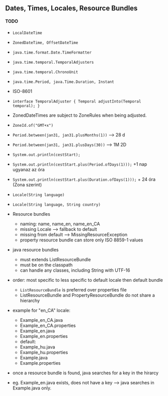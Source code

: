 ## Dates, Times, Locales, Resource Bundles

#### TODO

* `LocalDateTime`
* `ZonedDateTime, OffsetDateTime`
* `java.time.format.Date.TimeFormatter`
* `java.time.temporal.TemporalAdjusters`
* `java.time.temporal.ChronoUnit`
* `java.time.Period, java.Time.Duration, Instant`
* ISO-8601
* `interface TemporalAdjuster { Temporal adjustInto(Temporal temporal); }`

* ZonedDateTimes are subject to ZoneRules when being adjusted.
* `ZoneId.of("GMT+x")`
* `Period.between(jan31, jan31.plusMonths(1))` --> 28 d
* `Period.between(jan31, jan31.plusDays(30))` --> 1M 2D

* `System.out.println(cestStart);`
* `System.out.println(cestStart.plus(Period.ofDays(1)));` +1 nap ugyanaz az óra
* `System.out.println(cestStart.plus(Duration.ofDays(1)));` + 24 óra (Zona szerint)

* `Locale(String language)`
* `Locale(String language, String country)`

* Resource bundles
  * naming: name, name_en, name_en_CA
  * missing Locale --> fallback to default
  * missing from default --> MissingResourceException
  * property resource bundle can store only ISO 8859-1 values
    
* java resource bundles
  * must extends ListResourceBundle
  * must be on the classpath
  * can handle any classes, including String with UTF-16
* order: most specific to less specific to default locale then default bundle
  * `ListResourceBundle` is preferred over properties file 
  * ListResourceBundle and PropertyResourceBundle do not share a hierarchy
* example for "en_CA" locale:
  * Example_en_CA.java
  * Example_en_CA.properties
  * Example_en.java
  * Example_en.properties
  * default:
  * Example_hu.java
  * Example_hu.properties
  * Example.java
  * Example.properties
  
* once a resource bundle is found, java searches for a key in the hirarcy
* eg. Example_en.java exists, does not have a key --> java searches in Example.java only.
  
  
  
  
    